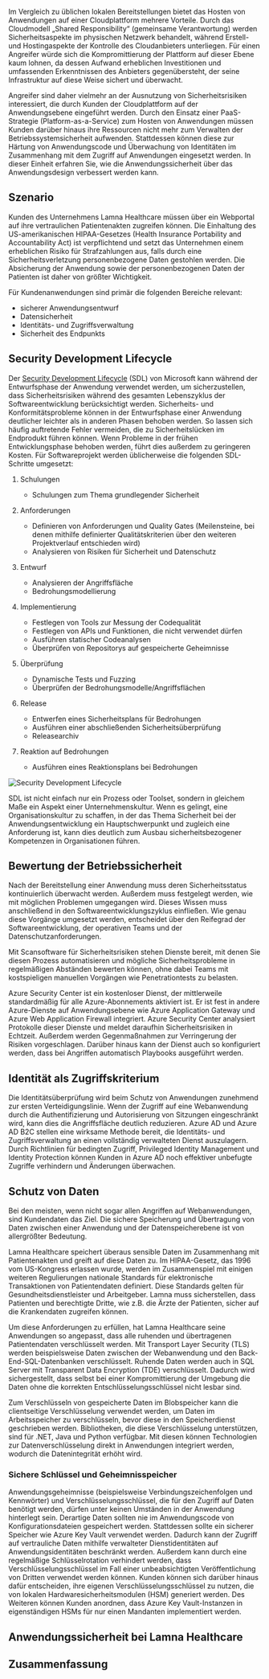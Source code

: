 Im Vergleich zu üblichen lokalen Bereitstellungen bietet das Hosten von Anwendungen auf einer Cloudplattform mehrere Vorteile. Durch das Cloudmodell „Shared Responsibility“ (gemeinsame Verantwortung) werden Sicherheitsaspekte im physischen Netzwerk behandelt, während Erstell- und Hostingaspekte der Kontrolle des Cloudanbieters unterliegen. Für einen Angreifer würde sich die Kompromittierung der Plattform auf dieser Ebene kaum lohnen, da dessen Aufwand erheblichen Investitionen und umfassenden Erkenntnissen des Anbieters gegenübersteht, der seine Infrastruktur auf diese Weise sichert und überwacht.

Angreifer sind daher vielmehr an der Ausnutzung von Sicherheitsrisiken interessiert, die durch Kunden der Cloudplattform auf der Anwendungsebene eingeführt werden. Durch den Einsatz einer PaaS-Strategie (Platform-as-a-Service) zum Hosten von Anwendungen müssen Kunden darüber hinaus ihre Ressourcen nicht mehr zum Verwalten der Betriebssystemsicherheit aufwenden. Stattdessen können diese zur Härtung von Anwendungscode und Überwachung von Identitäten im Zusammenhang mit dem Zugriff auf Anwendungen eingesetzt werden. In dieser Einheit erfahren Sie, wie die Anwendungssicherheit über das Anwendungsdesign verbessert werden kann.

## <a name="scenario"></a>Szenario

Kunden des Unternehmens Lamna Healthcare müssen über ein Webportal auf ihre vertraulichen Patientenakten zugreifen können. Die Einhaltung des US-amerikanischen HIPAA-Gesetzes (Health Insurance Portability and Accountability Act) ist verpflichtend und setzt das Unternehmen einem erheblichen Risiko für Strafzahlungen aus, falls durch eine Sicherheitsverletzung personenbezogene Daten gestohlen werden. Die Absicherung der Anwendung sowie der personenbezogenen Daten der Patienten ist daher von größter Wichtigkeit.

Für Kundenanwendungen sind primär die folgenden Bereiche relevant:

- sicherer Anwendungsentwurf
- Datensicherheit
- Identitäts- und Zugriffsverwaltung
- Sicherheit des Endpunkts

## <a name="security-development-lifecycle"></a>Security Development Lifecycle

Der [Security Development Lifecycle](https://www.microsoft.com/en-us/sdl) (SDL) von Microsoft kann während der Entwurfsphase der Anwendung verwendet werden, um sicherzustellen, dass Sicherheitsrisiken während des gesamten Lebenszyklus der Softwareentwicklung berücksichtigt werden. Sicherheits- und Konformitätsprobleme können in der Entwurfsphase einer Anwendung deutlicher leichter als in anderen Phasen behoben werden. So lassen sich häufig auftretende Fehler vermeiden, die zu Sicherheitslücken im Endprodukt führen können. Wenn Probleme in der frühen Entwicklungsphase behoben werden, führt dies außerdem zu geringeren Kosten. Für Softwareprojekt werden üblicherweise die folgenden SDL-Schritte umgesetzt:

1. Schulungen

    - Schulungen zum Thema grundlegender Sicherheit

1. Anforderungen

    - Definieren von Anforderungen und Quality Gates (Meilensteine, bei denen mithilfe definierter Qualitätskriterien über den weiteren Projektverlauf entschieden wird)
    - Analysieren von Risiken für Sicherheit und Datenschutz
 
1. Entwurf

    - Analysieren der Angriffsfläche
    - Bedrohungsmodellierung
 
1. Implementierung

    - Festlegen von Tools zur Messung der Codequalität
    - Festlegen von APIs und Funktionen, die nicht verwendet dürfen
    - Ausführen statischer Codeanalysen
    - Überprüfen von Repositorys auf gespeicherte Geheimnisse
 
1. Überprüfung

    - Dynamische Tests und Fuzzing
    - Überprüfen der Bedrohungsmodelle/Angriffsflächen
 
1. Release

    - Entwerfen eines Sicherheitsplans für Bedrohungen
    - Ausführen einer abschließenden Sicherheitsüberprüfung
    - Releasearchiv
 
1. Reaktion auf Bedrohungen 

    - Ausführen eines Reaktionsplans bei Bedrohungen

![Security Development Lifecycle](../media/sdl.png)

SDL ist nicht einfach nur ein Prozess oder Toolset, sondern in gleichem Maße ein Aspekt einer Unternehmenskultur. Wenn es gelingt, eine Organisationskultur zu schaffen, in der das Thema Sicherheit bei der Anwendungsentwicklung ein Hauptschwerpunkt und zugleich eine Anforderung ist, kann dies deutlich zum Ausbau sicherheitsbezogener Kompetenzen in Organisationen führen.

<!-- Bear in mind that the migration of un-modified applications (especially COTS procured software systems) will not be able to perform many of the steps listed above.
 -->

## <a name="operational-security-assessment"></a>Bewertung der Betriebssicherheit

Nach der Bereitstellung einer Anwendung muss deren Sicherheitsstatus kontinuierlich überwacht werden. Außerdem muss festgelegt werden, wie mit möglichen Problemen umgegangen wird. Dieses Wissen muss anschließend in den Softwareentwicklungszyklus einfließen. Wie genau diese Vorgänge umgesetzt werden, entscheidet über den Reifegrad der Softwareentwicklung, der operativen Teams und der Datenschutzanforderungen.

Mit Scansoftware für Sicherheitsrisiken stehen Dienste bereit, mit denen Sie diesen Prozess automatisieren und mögliche Sicherheitsprobleme in regelmäßigen Abständen bewerten können, ohne dabei Teams mit kostspieligen manuellen Vorgängen wie Penetrationtests zu belasten.

Azure Security Center ist ein kostenloser Dienst, der mittlerweile standardmäßig für alle Azure-Abonnements aktiviert ist. Er ist fest in andere Azure-Dienste auf Anwendungsebene wie Azure Application Gateway und Azure Web Application Firewall integriert. Azure Security Center analysiert Protokolle dieser Dienste und meldet daraufhin Sicherheitsrisiken in Echtzeit. Außerdem werden Gegenmaßnahmen zur Verringerung der Risiken vorgeschlagen. Darüber hinaus kann der Dienst auch so konfiguriert werden, dass bei Angriffen automatisch Playbooks ausgeführt werden.

<!-- SDL culture
Key Vault / MSI
CSE = App  -> DB & App Storage
Mention approach of code scanning & SDL
Scanning for passwords - Git
 -->

## <a name="identity-as-the-perimeter"></a>Identität als Zugriffskriterium

Die Identitätsüberprüfung wird beim Schutz von Anwendungen zunehmend zur ersten Verteidigungslinie. Wenn der Zugriff auf eine Webanwendung durch die Authentifizierung und Autorisierung von Sitzungen eingeschränkt wird, kann dies die Angriffsfläche deutlich reduzieren. Azure AD und Azure AD B2C stellen eine wirksame Methode bereit, die Identitäts- und Zugriffsverwaltung an einen vollständig verwalteten Dienst auszulagern. Durch Richtlinien für bedingten Zugriff, Privileged Identity Management und Identity Protection können Kunden in Azure AD noch effektiver unbefugte Zugriffe verhindern und Änderungen überwachen.

## <a name="data-protection"></a>Schutz von Daten

Bei den meisten, wenn nicht sogar allen Angriffen auf Webanwendungen, sind Kundendaten das Ziel. Die sichere Speicherung und Übertragung von Daten zwischen einer Anwendung und der Datenspeicherebene ist von allergrößter Bedeutung.

Lamna Healthcare speichert überaus sensible Daten im Zusammenhang mit Patientenakten und greift auf diese Daten zu. Im HIPAA-Gesetz, das 1996 vom US-Kongress erlassen wurde, werden im Zusammenspiel mit einigen weiteren Regulierungen nationale Standards für elektronische Transaktionen von Patientendaten definiert. Diese Standards gelten für Gesundheitsdienstleister und Arbeitgeber. Lamna muss sicherstellen, dass Patienten und berechtigte Dritte, wie z.B. die Ärzte der Patienten, sicher auf die Krankendaten zugreifen können.

Um diese Anforderungen zu erfüllen, hat Lamna Healthcare seine Anwendungen so angepasst, dass alle ruhenden und übertragenen Patientendaten verschlüsselt werden. Mit Transport Layer Security (TLS) werden beispielsweise Daten zwischen der Webanwendung und den Back-End-SQL-Datenbanken verschlüsselt. Ruhende Daten werden auch in SQL Server mit Transparent Data Encryption (TDE) verschlüsselt. Dadurch wird sichergestellt, dass selbst bei einer Kompromittierung der Umgebung die Daten ohne die korrekten Entschlüsselungsschlüssel nicht lesbar sind.

Zum Verschlüsseln von gespeicherte Daten im Blobspeicher kann die clientseitige Verschlüsselung verwendet werden, um Daten im Arbeitsspeicher zu verschlüsseln, bevor diese in den Speicherdienst geschrieben werden. Bibliotheken, die diese Verschlüsselung unterstützen, sind für .NET, Java und Python verfügbar. Mit diesen können Technologien zur Datenverschlüsselung direkt in Anwendungen integriert werden, wodurch die Datenintegrität erhöht wird.

### <a name="secure-key-and-secret-storage"></a>Sichere Schlüssel und Geheimnisspeicher

Anwendungsgeheimnisse (beispielsweise Verbindungszeichenfolgen und Kennwörter) und Verschlüsselungsschlüssel, die für den Zugriff auf Daten benötigt werden, dürfen unter keinen Umständen in der Anwendung hinterlegt sein. Derartige Daten sollten nie im Anwendungscode von Konfigurationsdateien gespeichert werden. Stattdessen sollte ein sicherer Speicher wie Azure Key Vault verwendet werden. Dadurch kann der Zugriff auf vertrauliche Daten mithilfe verwalteter Dienstidentitäten auf Anwendungsidentitäten beschränkt werden. Außerdem kann durch eine regelmäßige Schlüsselrotation verhindert werden, dass Verschlüsselungsschlüssel im Fall einer unbeabsichtigten Veröffentlichung von Dritten verwendet werden können. Kunden können sich darüber hinaus dafür entscheiden, ihre eigenen Verschlüsselungsschlüssel zu nutzen, die von lokalen Hardwaresicherheitsmodulen (HSM) generiert werden. Des Weiteren können Kunden anordnen, dass Azure Key Vault-Instanzen in eigenständigen HSMs für nur einen Mandanten implementiert werden.

<!-- ### Secure and immutable file storage

All Azure storage accounts are encrypted by default using Microsoft managed keys. Azure customers also have the ability to use their own encryption keys (BYOK) to encrypt blob, file and queue data so that even the hosting provider has no access to unencrypted data. Data immutability is often required for auditing purposes or when legal disputes call for data to be effectively frozen for a determined amount of time. Azure has recently introduced an [immutable data storage](https://docs.microsoft.com/en-us/azure/storage/blobs/storage-blob-immutable-storage) option known as Write-Once, Read many (WORM) for this scenario. -->

## <a name="application-security-at-lamna-healthcare"></a>Anwendungssicherheit bei Lamna Healthcare

## <a name="summary"></a>Zusammenfassung